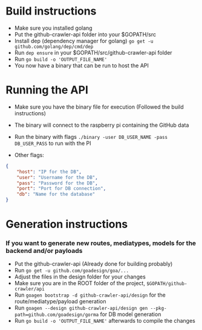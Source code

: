 # Build instructions

- Make sure you installed golang
- Put the github-crawler-api folder into your $GOPATH/src
- Install dep (dependency manager for golang) `go get -u github.com/golang/dep/cmd/dep` 
- Run `dep ensure` in your $GOPATH/src/github-crawler-api folder
- Run `go build -o 'OUTPUT_FILE_NAME'`
- You now have a binary that can be run to host the API

# Running the API

- Make sure you have the binary file for execution (Followed the build instructions)
- The binary will connect to the raspberry pi containing the GitHub data
- Run the binary with flags `./binary -user DB_USER_NAME -pass DB_USER_PASS` to run with the PI

- Other flags:
```json
{
    "host": "IP for the DB",
    "user": "Username for the DB",
    "pass": "Password for the DB",
    "port": "Port for DB connection",
    "db": "Name for the database" 
}
```


# Generation instructions

### If you want to generate new routes, mediatypes, models for the backend and/or payloads

- Put the github-crawler-api (Already done for building probably)
- Run `go get -u github.com/goadesign/goa/...` 
- Adjust the files in the design folder for your changes
- Make sure you are in the ROOT folder of the project, `$GOPATH/github-crawler/api`
- Run `goagen bootstrap -d github-crawler-api/design` for the route/mediatype/payload generation
- Run `goagen --design github-crawler-api/design gen --pkg-path=github.com/goadesign/gorma` for DB model generation
- Run `go build -o 'OUTPUT_FILE_NAME'` afterwards to compile the changes
